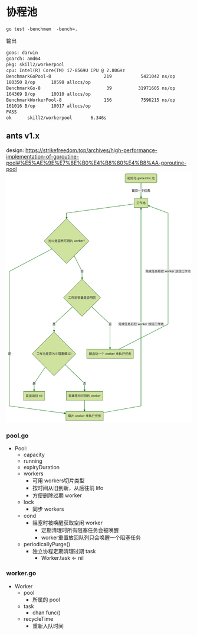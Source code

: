 # 协程池
```
go test -benchmem  -bench=.
```

输出
```
goos: darwin
goarch: amd64
pkg: skill2/workerpool
cpu: Intel(R) Core(TM) i7-8569U CPU @ 2.80GHz
BenchmarkGoPool-8                    219           5421042 ns/op          180350 B/op      10598 allocs/op
BenchmarkGo-8                         39          31971605 ns/op          164369 B/op      10010 allocs/op
BenchmarkWorkerPool-8                156           7596215 ns/op          161016 B/op      10017 allocs/op
PASS
ok      skill2/workerpool       6.346s
```

## ants v1.x
design: https://strikefreedom.top/archives/high-performance-implementation-of-goroutine-pool#%E5%AE%9E%E7%8E%B0%E4%B8%80%E4%B8%AA-goroutine-pool
![ants.png](image/ants.png)

### pool.go
* Pool:
    * capacity
    * running
    * expiryDuration
    * workers
      * 可用 workers切片类型
      * 按时间从旧到新，从后往前 lifo
      * 方便删除过期 worker
    * lock
      * 同步 workers
    * cond 
      * 阻塞时被唤醒获取空闲 worker
        * 定期清理时所有阻塞任务会被唤醒
        * worker重置放回队列只会唤醒一个阻塞任务
    * periodicallyPurge()
      * 独立协程定期清理过期 task
        * Worker.task <- nil

### worker.go
* Worker
    * pool
      * 所属的 pool
	* task 
        * chan func()
    * recycleTime
        * 重新入队时间